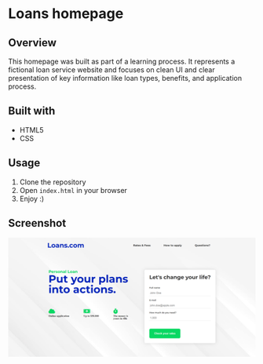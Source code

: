 # Loans homepage

## Overview
This homepage was built as part of a learning process.
It represents a fictional loan service website and focuses on clean UI and clear presentation of key information like loan types, benefits, and application process.

## Built with 
- HTML5 
- CSS

## Usage
1. Clone the repository
2. Open `index.html` in your browser
3. Enjoy :)

## Screenshot
![Loans](./images/loans.png)